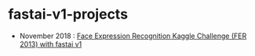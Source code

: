 # fastai-v1-projects
- November 2018 : [Face Expression Recognition Kaggle Challenge (FER 2013) with fastai v1](https://github.com/piegu/fastai-v1-projects/blob/master/FER2013-fastai-v1.ipynb)
